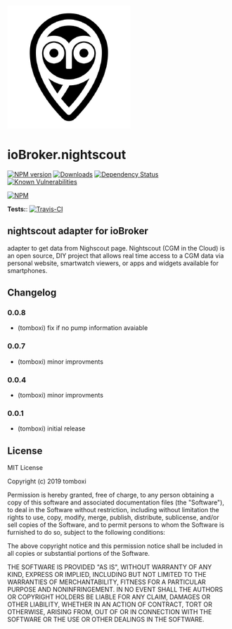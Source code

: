 ![Logo](admin/nightscout.png)

# ioBroker.nightscout

[![NPM version](http://img.shields.io/npm/v/iobroker.nightscout.svg)](https://www.npmjs.com/package/iobroker.nightscout)
[![Downloads](https://img.shields.io/npm/dm/iobroker.nightscout.svg)](https://www.npmjs.com/package/iobroker.nightscout)
[![Dependency Status](https://img.shields.io/david/TA2k/iobroker.nightscout.svg)](https://david-dm.org/TA2k/iobroker.nightscout)
[![Known Vulnerabilities](https://snyk.io/test/github/TA2k/ioBroker.nightscout/badge.svg)](https://snyk.io/test/github/TA2k/ioBroker.nightscout)

[![NPM](https://nodei.co/npm/iobroker.nightscout.png?downloads=true)](https://nodei.co/npm/iobroker.nightscout/)

**Tests:**: [![Travis-CI](http://img.shields.io/travis/TA2k/ioBroker.nightscout/master.svg)](https://travis-ci.org/TA2k/ioBroker.nightscout)

## nightscout adapter for ioBroker

adapter to get data from Nighscout page. Nightscout (CGM in the Cloud) is an open source, DIY project that allows real time access to a CGM data via personal website, smartwatch viewers, or apps and widgets available for smartphones.

## Changelog

### 0.0.8

-   (tomboxi) fix if no pump information avaiable

### 0.0.7

-   (tomboxi) minor improvments

### 0.0.4

-   (tomboxi) minor improvments

### 0.0.1

-   (tomboxi) initial release

## License

MIT License

Copyright (c) 2019 tomboxi

Permission is hereby granted, free of charge, to any person obtaining a copy
of this software and associated documentation files (the "Software"), to deal
in the Software without restriction, including without limitation the rights
to use, copy, modify, merge, publish, distribute, sublicense, and/or sell
copies of the Software, and to permit persons to whom the Software is
furnished to do so, subject to the following conditions:

The above copyright notice and this permission notice shall be included in all
copies or substantial portions of the Software.

THE SOFTWARE IS PROVIDED "AS IS", WITHOUT WARRANTY OF ANY KIND, EXPRESS OR
IMPLIED, INCLUDING BUT NOT LIMITED TO THE WARRANTIES OF MERCHANTABILITY,
FITNESS FOR A PARTICULAR PURPOSE AND NONINFRINGEMENT. IN NO EVENT SHALL THE
AUTHORS OR COPYRIGHT HOLDERS BE LIABLE FOR ANY CLAIM, DAMAGES OR OTHER
LIABILITY, WHETHER IN AN ACTION OF CONTRACT, TORT OR OTHERWISE, ARISING FROM,
OUT OF OR IN CONNECTION WITH THE SOFTWARE OR THE USE OR OTHER DEALINGS IN THE
SOFTWARE.
